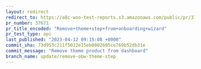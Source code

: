 ```yaml
---
layout: redirect
redirect_to: https://a8c-woo-test-reports.s3.amazonaws.com/public/pr/37671/api/index.html
pr_number: 37671
pr_title_encoded: "Remove+theme+step+from+onboarding+wizard"
pr_test_type: api
last_published: "2023-04-12 09:15:08 +0000"
commit_sha: 73d953c211f5022e15eb0802605ce769b52db31e
commit_message: "Remove theme product from dashboard"
branch_name: update/remove-obw-theme-step
---
```

